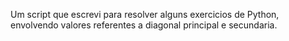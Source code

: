 Um script que escrevi para resolver alguns exercicios de Python, envolvendo valores referentes a diagonal principal e secundaria.